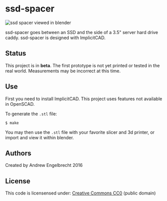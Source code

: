# ssd-spacer

![ssd spacer viewed in blender](https://i.imgur.com/Z8vgxzS.png)

ssd-spacer goes between an SSD and the side of a 3.5" server hard drive caddy.
ssd-spacer is designed with ImplicitCAD.

## Status

This project is in **beta**. The first prototype is not yet printed or tested
in the real world. Measurements may be incorrect at this time.

## Use

First you need to install ImplicitCAD. This project uses features not available
in OpenSCAD.

To generate the `.stl` file:

    $ make

You may then use the `.stl` file with your favorite slicer and 3d printer, or
import and view it within blender.

## Authors

Created by Andrew Engelbrecht 2016

## License

This code is licensensed under:
[Creative Commons CC0](https:creativecommons.org/publicdomain/zero/1.0/) (public domain)

